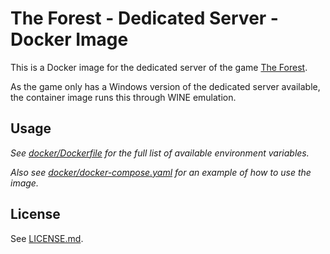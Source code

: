 # The Forest - Dedicated Server - Docker Image

This is a Docker image for the dedicated server of the game [The Forest](http://store.steampowered.com/app/242760/).

As the game only has a Windows version of the dedicated server available, the container image runs this through WINE emulation.

## Usage

*See [docker/Dockerfile](docker/Dockerfile) for the full list of available environment variables.*

*Also see [docker/docker-compose.yaml](docker/docker-compose.yaml) for an example of how to use the image.*

## License

See [LICENSE.md](LICENSE.md).
